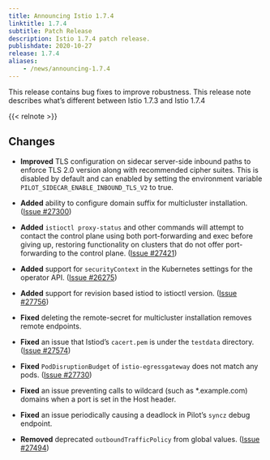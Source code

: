 ```yaml
---
title: Announcing Istio 1.7.4
linktitle: 1.7.4
subtitle: Patch Release
description: Istio 1.7.4 patch release.
publishdate: 2020-10-27
release: 1.7.4
aliases:
    - /news/announcing-1.7.4
---
```


This release contains bug fixes to improve robustness. This release note describes what’s different between Istio 1.7.3 and Istio 1.7.4

{{< relnote >}}

## Changes

- **Improved** TLS configuration on sidecar server-side inbound paths to enforce TLS 2.0 version along with recommended cipher suites. This is disabled by default and can enabled by setting the environment variable `PILOT_SIDECAR_ENABLE_INBOUND_TLS_V2` to true.

- **Added** ability to configure domain suffix for multicluster installation. ([Issue #27300](https://github.com/istio/istio/issues/27300))

- **Added** `istioctl proxy-status` and other commands will attempt to contact the control plane using both port-forwarding and exec before giving up, restoring functionality on clusters that do not offer port-forwarding to the control plane. ([Issue #27421](https://github.com/istio/istio/issues/27421))

- **Added** support for `securityContext` in the Kubernetes settings for the operator API. ([Issue #26275](https://github.com/istio/istio/issues/26275))

- **Added** support for revision based istiod to istioctl version. ([Issue #27756](https://github.com/istio/istio/issues/27756))

- **Fixed** deleting the remote-secret for multicluster installation removes remote endpoints.

- **Fixed** an issue that Istiod’s `cacert.pem` is under the `testdata` directory. ([Issue #27574](https://github.com/istio/istio/issues/27574))

- **Fixed** `PodDisruptionBudget` of `istio-egressgateway` does not match any pods. ([Issue #27730](https://github.com/istio/istio/issues/27730))

- **Fixed** an issue preventing calls to wildcard (such as *.example.com) domains when a port is set in the Host header.

- **Fixed** an issue periodically causing a deadlock in Pilot’s `syncz` debug endpoint.

- **Removed** deprecated `outboundTrafficPolicy` from global values. ([Issue #27494](https://github.com/istio/istio/issues/27494))